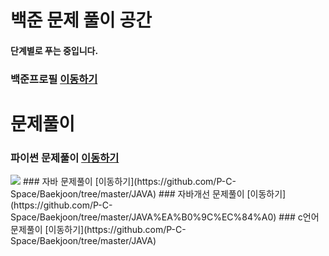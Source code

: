 # 백준 문제 풀이 공간
#### 단계별로 푸는 중입니다.
### 백준프로필 [이동하기](https://www.acmicpc.net/user/jungw0701)
# 문제풀이
### 파이썬 문제풀이 [이동하기](https://github.com/P-C-Space/Baekjoon/tree/master/Python)
<img src="https://img.shields.io/badge/JAVA-007396?style=flat-square&logo=JAVA&logoColor=white"/>
### 자바 문제풀이 [이동하기](https://github.com/P-C-Space/Baekjoon/tree/master/JAVA)
### 자바개선 문제풀이 [이동하기](https://github.com/P-C-Space/Baekjoon/tree/master/JAVA%EA%B0%9C%EC%84%A0)
### c언어 문제풀이 [이동하기](https://github.com/P-C-Space/Baekjoon/tree/master/JAVA)
